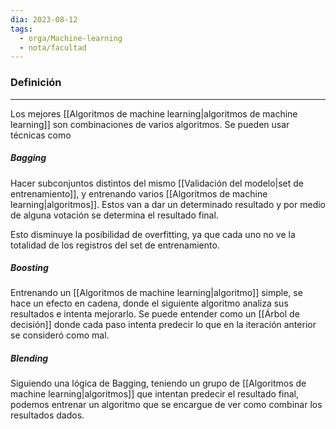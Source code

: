 ```yaml
---
dia: 2023-08-12
tags:
  - orga/Machine-learning
  - nota/facultad
---
```

### Definición
---
Los mejores [[Algoritmos de machine learning|algoritmos de machine learning]] son combinaciones de varios algoritmos. Se pueden usar técnicas como

##### Bagging
Hacer subconjuntos distintos del mismo [[Validación del modelo|set de entrenamiento]], y entrenando varios [[Algoritmos de machine learning|algoritmos]]. Estos van a dar un determinado resultado y por medio de alguna votación se determina el resultado final.

Esto disminuye la posibilidad de overfitting, ya que cada uno no ve la totalidad de los registros del set de entrenamiento.

##### Boosting
Entrenando un [[Algoritmos de machine learning|algoritmo]] simple, se hace un efecto en cadena, donde el siguiente algoritmo analiza sus resultados e intenta mejorarlo. Se puede entender como un [[Árbol de decisión]] donde cada paso intenta predecir lo que en la iteración anterior se consideró como mal.

##### Blending
Siguiendo una lógica de Bagging, teniendo un grupo de [[Algoritmos de machine learning|algoritmos]] que intentan predecir el resultado final, podemos entrenar un algoritmo que se encargue de ver como combinar los resultados dados.